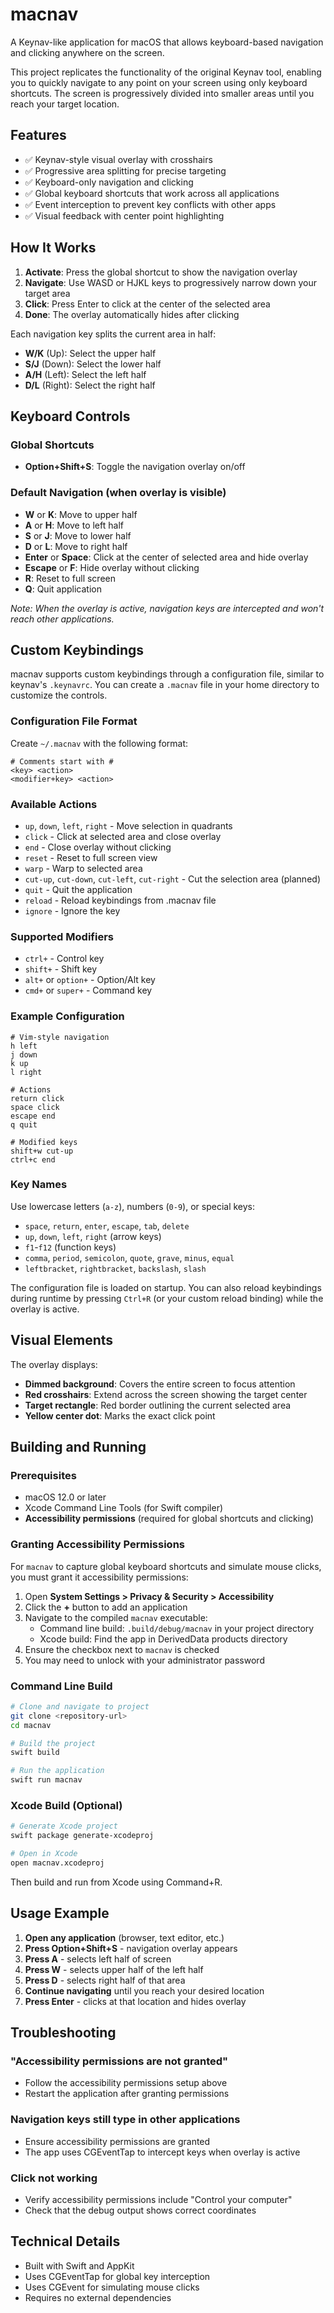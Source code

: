 # macnav

A Keynav-like application for macOS that allows keyboard-based navigation and clicking anywhere on the screen.

This project replicates the functionality of the original Keynav tool, enabling you to quickly navigate to any point on your screen using only keyboard shortcuts. The screen is progressively divided into smaller areas until you reach your target location.

## Features

- ✅ Keynav-style visual overlay with crosshairs
- ✅ Progressive area splitting for precise targeting
- ✅ Keyboard-only navigation and clicking
- ✅ Global keyboard shortcuts that work across all applications
- ✅ Event interception to prevent key conflicts with other apps
- ✅ Visual feedback with center point highlighting

## How It Works

1. **Activate**: Press the global shortcut to show the navigation overlay
2. **Navigate**: Use WASD or HJKL keys to progressively narrow down your target area
3. **Click**: Press Enter to click at the center of the selected area
4. **Done**: The overlay automatically hides after clicking

Each navigation key splits the current area in half:

- **W/K** (Up): Select the upper half
- **S/J** (Down): Select the lower half
- **A/H** (Left): Select the left half
- **D/L** (Right): Select the right half

## Keyboard Controls

### Global Shortcuts

- **Option+Shift+S**: Toggle the navigation overlay on/off

### Default Navigation (when overlay is visible)

- **W** or **K**: Move to upper half
- **A** or **H**: Move to left half
- **S** or **J**: Move to lower half
- **D** or **L**: Move to right half
- **Enter** or **Space**: Click at the center of selected area and hide overlay
- **Escape** or **F**: Hide overlay without clicking
- **R**: Reset to full screen
- **Q**: Quit application

_Note: When the overlay is active, navigation keys are intercepted and won't reach other applications._

## Custom Keybindings

macnav supports custom keybindings through a configuration file, similar to keynav's `.keynavrc`. You can create a `.macnav` file in your home directory to customize the controls.

### Configuration File Format

Create `~/.macnav` with the following format:

```
# Comments start with #
<key> <action>
<modifier+key> <action>
```

### Available Actions

- `up`, `down`, `left`, `right` - Move selection in quadrants
- `click` - Click at selected area and close overlay
- `end` - Close overlay without clicking
- `reset` - Reset to full screen view
- `warp` - Warp to selected area
- `cut-up`, `cut-down`, `cut-left`, `cut-right` - Cut the selection area (planned)
- `quit` - Quit the application
- `reload` - Reload keybindings from .macnav file
- `ignore` - Ignore the key

### Supported Modifiers

- `ctrl+` - Control key
- `shift+` - Shift key
- `alt+` or `option+` - Option/Alt key
- `cmd+` or `super+` - Command key

### Example Configuration

```
# Vim-style navigation
h left
j down
k up
l right

# Actions
return click
space click
escape end
q quit

# Modified keys
shift+w cut-up
ctrl+c end
```

### Key Names

Use lowercase letters (`a-z`), numbers (`0-9`), or special keys:

- `space`, `return`, `enter`, `escape`, `tab`, `delete`
- `up`, `down`, `left`, `right` (arrow keys)
- `f1`-`f12` (function keys)
- `comma`, `period`, `semicolon`, `quote`, `grave`, `minus`, `equal`
- `leftbracket`, `rightbracket`, `backslash`, `slash`

The configuration file is loaded on startup. You can also reload keybindings during runtime by pressing `Ctrl+R` (or your custom reload binding) while the overlay is active.

## Visual Elements

The overlay displays:

- **Dimmed background**: Covers the entire screen to focus attention
- **Red crosshairs**: Extend across the screen showing the target center
- **Target rectangle**: Red border outlining the current selected area
- **Yellow center dot**: Marks the exact click point

## Building and Running

### Prerequisites

- macOS 12.0 or later
- Xcode Command Line Tools (for Swift compiler)
- **Accessibility permissions** (required for global shortcuts and clicking)

### Granting Accessibility Permissions

For `macnav` to capture global keyboard shortcuts and simulate mouse clicks, you must grant it accessibility permissions:

1. Open **System Settings > Privacy & Security > Accessibility**
2. Click the **+** button to add an application
3. Navigate to the compiled `macnav` executable:
   - Command line build: `.build/debug/macnav` in your project directory
   - Xcode build: Find the app in DerivedData products directory
4. Ensure the checkbox next to `macnav` is checked
5. You may need to unlock with your administrator password

### Command Line Build

```bash
# Clone and navigate to project
git clone <repository-url>
cd macnav

# Build the project
swift build

# Run the application
swift run macnav
```

### Xcode Build (Optional)

```bash
# Generate Xcode project
swift package generate-xcodeproj

# Open in Xcode
open macnav.xcodeproj
```

Then build and run from Xcode using Command+R.

## Usage Example

1. **Open any application** (browser, text editor, etc.)
2. **Press Option+Shift+S** - navigation overlay appears
3. **Press A** - selects left half of screen
4. **Press W** - selects upper half of the left half
5. **Press D** - selects right half of that area
6. **Continue navigating** until you reach your desired location
7. **Press Enter** - clicks at that location and hides overlay

## Troubleshooting

### "Accessibility permissions are not granted"

- Follow the accessibility permissions setup above
- Restart the application after granting permissions

### Navigation keys still type in other applications

- Ensure accessibility permissions are granted
- The app uses CGEventTap to intercept keys when overlay is active

### Click not working

- Verify accessibility permissions include "Control your computer"
- Check that the debug output shows correct coordinates

## Technical Details

- Built with Swift and AppKit
- Uses CGEventTap for global key interception
- Uses CGEvent for simulating mouse clicks
- Requires no external dependencies
